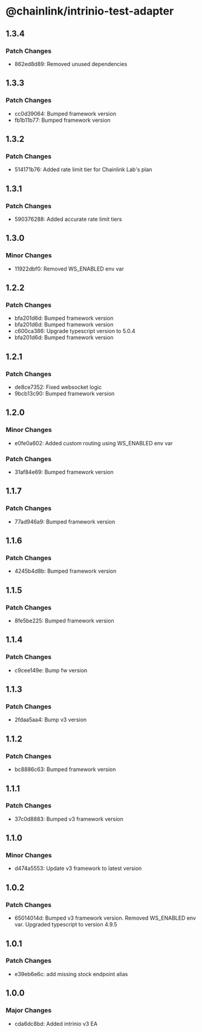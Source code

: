 # @chainlink/intrinio-test-adapter

## 1.3.4

### Patch Changes

- 862ed8d89: Removed unused dependencies

## 1.3.3

### Patch Changes

- cc0d39064: Bumped framework version
- fb1b11b77: Bumped framework version

## 1.3.2

### Patch Changes

- 514171b76: Added rate limit tier for Chainlink Lab's plan

## 1.3.1

### Patch Changes

- 590376288: Added accurate rate limit tiers

## 1.3.0

### Minor Changes

- 11922dbf0: Removed WS_ENABLED env var

## 1.2.2

### Patch Changes

- bfa201d6d: Bumped framework version
- bfa201d6d: Bumped framework version
- c600ca386: Upgrade typescript version to 5.0.4
- bfa201d6d: Bumped framework version

## 1.2.1

### Patch Changes

- de8ce7352: Fixed websocket logic
- 9bcb13c90: Bumped framework version

## 1.2.0

### Minor Changes

- e0fe0a602: Added custom routing using WS_ENABLED env var

### Patch Changes

- 31af84e69: Bumped framework version

## 1.1.7

### Patch Changes

- 77ad946a9: Bumped framework version

## 1.1.6

### Patch Changes

- 4245b4d8b: Bumped framework version

## 1.1.5

### Patch Changes

- 8fe5be225: Bumped framework version

## 1.1.4

### Patch Changes

- c9cee149e: Bump fw version

## 1.1.3

### Patch Changes

- 2fdaa5aa4: Bump v3 version

## 1.1.2

### Patch Changes

- bc8886c63: Bumped framework version

## 1.1.1

### Patch Changes

- 37c0d8883: Bumped v3 framework version

## 1.1.0

### Minor Changes

- d474a5553: Update v3 framework to latest version

## 1.0.2

### Patch Changes

- 65014014d: Bumped v3 framework version. Removed WS_ENABLED env var. Upgraded typescript to version 4.9.5

## 1.0.1

### Patch Changes

- e39eb6e6c: add missing stock endpoint alias

## 1.0.0

### Major Changes

- cda6dc8bd: Added intrinio v3 EA
